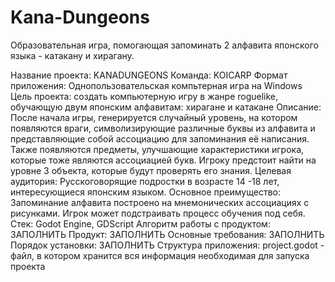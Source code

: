 # Kana-Dungeons
Образовательная игра, помогающая запоминать 2 алфавита японского языка - катакану и хирагану.

Название проекта:
    KANADUNGEONS
Команда:
    KOICARP
Формат приложения:
    Однопользовательская компьтерная игра на Windows
Цель проекта:
    создать компьютерную игру в жанре roguelike, обучающую двум японским алфавитам: хирагане и катакане
Описание:
    После начала игры, генерируется случайный уровень, на котором появляются враги, 
    символизирующие различные буквы из алфавита и представляющие собой ассоциацию для запоминания её написания. 
    Также появляются предметы, улучшающие характеристики игрока, которые тоже являются ассоциацией букв.
    Игроку предстоит найти на уровне 3 объекта, которые будут проверять его знания.
Целевая аудитория:
    Русскоговорящие подростки в возрасте 14 -18 лет, интересующиеся японским языком. 
Основное преимущество:
    Запоминание алфавита построено на мнемонических ассоциациях с рисунками.
    Игрок может подстраивать процесс обучения под себя.
Стек:
    Godot Engine, GDScript
Алгоритм работы с продуктом:
    ЗАПОЛНИТЬ
Продукт:
    ЗАПОЛНИТЬ
Основные требования:
    ЗАПОЛНИТЬ
Порядок установки:
    ЗАПОЛНИТЬ
Структура приложения:
    project.godot - файл, в котором хранится вся информация необходимая для запуска проекта
        
